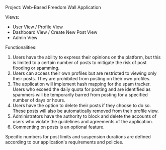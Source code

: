 Project: Web-Based Freedom Wall Application

Views:
- User View / Profile View
- Dashboard View / Create New Post View
- Admin View

Functionalities:
1. Users have the ability to express their opinions on the platform, but this is limited to a certain number of posts to mitigate the risk of post flooding or spamming.
2. Users can access their own profiles but are restricted to viewing only their posts. They are prohibited from posting on their own profiles.
3. The application will implement hash mapping for the spam tracker. Users who exceed the daily quota for posting and are identified as spammers will be temporarily barred from posting for a specified number of days or hours.
4. Users have the option to delete their posts if they choose to do so. These posts will also be automatically removed from their profile view.
5. Administrators have the authority to block and delete the accounts of users who violate the guidelines and agreements of the application.
6. Commenting on posts is an optional feature.

Specific numbers for post limits and suspension durations are defined according to our application's requirements and policies.
